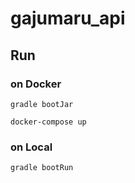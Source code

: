 # gajumaru_api

## Run

### on Docker

`gradle bootJar`

`docker-compose up`

### on Local

`gradle bootRun`